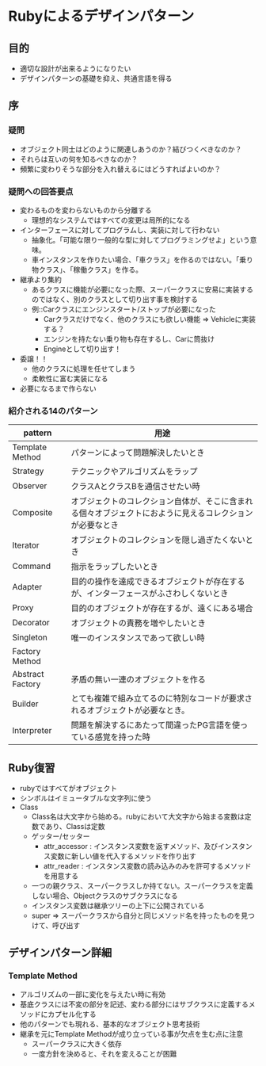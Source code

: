 # Rubyによるデザインパターン
## 目的
* 適切な設計が出来るようになりたい
* デザインパターンの基礎を抑え、共通言語を得る

## 序
### 疑問
* オブジェクト同士はどのように関連しあうのか？結びつくべきなのか？
* それらは互いの何を知るべきなのか？
* 頻繁に変わりそうな部分を入れ替えるにはどうすればよいのか？

### 疑問への回答要点
* 変わるものを変わらないものから分離する
    * 理想的なシステムではすべての変更は局所的になる
* インターフェースに対してプログラムし、実装に対して行わない
    * 抽象化。「可能な限り一般的な型に対してプログラミングせよ」という意味。
    * 車インスタンスを作りたい場合、「車クラス」を作るのではない。「乗り物クラス」、「稼働クラス」を作る。
* 継承より集約
    * あるクラスに機能が必要になった際、スーパークラスに安易に実装するのではなく、別のクラスとして切り出す事を検討する
    * 例::Carクラスにエンジンスタート/ストップが必要になった
        * Carクラスだけでなく、他のクラスにも欲しい機能 => Vehicleに実装する？
        * エンジンを持たない乗り物も存在するし、Carに筒抜け
        * Engineとして切り出す！
* 委譲！！
    * 他のクラスに処理を任せてしまう
    * 柔軟性に富む実装になる
* 必要になるまで作らない


### 紹介される14のパターン

|pattern | 用途|
|-|-|
|Template Method | パターンによって問題解決したいとき|
|Strategy        | テクニックやアルゴリズムをラップ|
|Observer        | クラスAとクラスBを通信させたい時|
|Composite       | オブジェクトのコレクション自体が、そこに含まれる個々オブジェクトにおように見えるコレクションが必要なとき|
|Iterator        | オブジェクトのコレクションを隠し過ぎたくないとき|
|Command         | 指示をラップしたいとき|
|Adapter         | 目的の操作を達成できるオブジェクトが存在するが、インターフェースがふさわしくないとき|
|Proxy           | 目的のオブジェクトが存在するが、遠くにある場合|
|Decorator       | オブジェクトの責務を増やしたいとき|
|Singleton       | 唯一のインスタンスであって欲しい時|
|Factory Method  | |
|Abstract Factory| 矛盾の無い一連のオブジェクトを作る|
|Builder         | とても複雑で組み立てるのに特別なコードが要求されるオブジェクトが必要なとき。|
|Interpreter     | 問題を解決するにあたって間違ったPG言語を使っている感覚を持った時|


## Ruby復習
* rubyではすべてがオブジェクト
* シンボルはイミュータブルな文字列に使う
* Class
    * Class名は大文字から始める。rubyにおいて大文字から始まる変数は定数であり、Classは定数
    * ゲッター/セッター
        * attr_accessor : インスタンス変数を返すメソッド、及びインスタンス変数に新しい値を代入するメソッドを作り出す
        * attr_reader : インスタンス変数の読み込みのみを許可するメソッドを用意する
    * 一つの親クラス、スーパークラスしか持てない。スーパークラスを定義しない場合、Objectクラスのサブクラスになる
    * インスタンス変数は継承ツリーの上下に公開されている
    * super => スーパークラスから自分と同じメソッド名を持ったものを見つけて、呼び出す

## デザインパターン詳細
### Template Method
* アルゴリズムの一部に変化を与えたい時に有効
* 基底クラスには不変の部分を記述、変わる部分にはサブクラスに定義するメソッドにカプセル化する
* 他のパターンでも現れる、基本的なオブジェクト思考技術
* 継承を元にTemplate Methodが成り立っている事が欠点を生む点に注意
    * スーパークラスに大きく依存
    * 一度方針を決めると、それを変えることが困難


 
